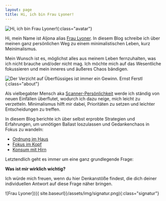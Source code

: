 ```yaml
---
layout: page
title: Hi, ich bin Frau Lyoner!
---
```


![Hi, ich bin Frau Lyoner!]({{site.baseurl}}/assets/img/fraulyoner.jpg){:class="avatar"}

Hi, mein Name ist Aljona alias [Frau Lyoner](https://www.fraulyoner.de).
In diesem Blog schreibe ich über meinen ganz persönlichen Weg zu einem
minimalistischen Leben, kurz Meinimalismus.

Mein Wunsch ist es, möglichst alles aus meinem Leben fernzuhalten, was ich nicht
brauche und/oder nicht mag. Ich möchte mich auf das Wesentliche fokussieren und
mein inneres und äußeres Chaos bändigen.

![Der Verzicht auf Überflüssiges ist immer ein Gewinn. Ernst Ferstl]({{site.baseurl}}/assets/img/categories/Nachhaltigkeit.jpg){:class="about"}

Als vielbegabter Mensch aka [Scanner-Persönlichkeit]({{site.baseurl}}/tags/Scannerpers%C3%B6nlichkeit)
werde ich ständig von neuen Einfällen überflutet, wodurch ich dazu neige, mich
leicht zu verzetteln. Minimalismus hilft mir dabei, Prioritäten zu setzen und
leichter Entscheidungen zu treffen.

In diesem Blog berichte ich über selbst erprobte Strategien und Erfahrungen, um
unnötigen Ballast loszulassen und Gedankenchaos in Fokus zu wandeln:

* [Ordnung im Haus]({{site.baseurl}}/categories/Ordnung.html)
* [Fokus im Kopf]({{site.baseurl}}/categories/Perspektive.html)
* [Konsum mit Hirn]({{site.baseurl}}/categories/Nachhaltigkeit.html)

Letztendlich geht es immer um eine ganz grundlegende Frage:

**Was ist mir wirklich wichtig?**

Ich würde mich freuen, wenn du hier Denkanstöße findest, die dich deiner
individuellen Antwort auf diese Frage näher bringen.

![Frau Lyoner]({{ site.baseurl}}/assets/img/signatur.png){:class="signatur"}
